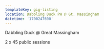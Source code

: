 ```yaml
---
templateKey: gig-listing
location: Dabbling Duck PH @ Gt. Massingham
datetime: '1700247600'
---
```

D﻿abbling Duck @ Great Massingham

2﻿ x 45 public sessions